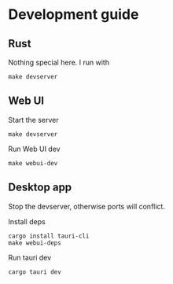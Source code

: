 # Development guide

## Rust

Nothing special here. I run with

    make devserver

## Web UI

Start the server

    make devserver

Run Web UI dev

    make webui-dev

## Desktop app

Stop the devserver, otherwise ports will conflict.

Install deps

    cargo install tauri-cli
    make webui-deps

Run tauri dev

    cargo tauri dev
